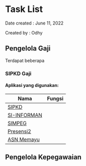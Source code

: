 # Task List
Date created : June 11, 2022

Created by   : Odhy

## Pengelola Gaji

Terdapat beberapa

### SIPKD Gaji

#### Aplikasi yang digunakan:

|Nama|Fungsi|
|---|---|
|[SIPKD](http://10.100.250.73/)                     |  |
|[SI-INFORMAN](https://si-informan.jogjaprov.go.id/)|  |
|[SIMPEG](https://simpeg2.jogjaprov.go.id/)         |  |
|[Presensi2](https://presensi2.jogjaprov.go.id/)    |  |
|[ASN Memayu](https://asnmemayu.jogjaprov.go.id/)   |  |

## Pengelola Kepegawaian

